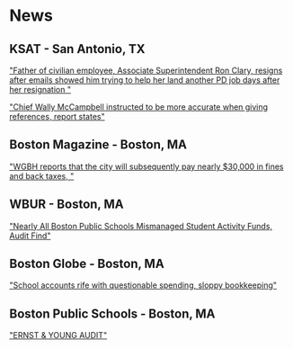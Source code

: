 # News

## KSAT - San Antonio, TX
["Father of civilian employee, Associate Superintendent Ron Clary, resigns after emails showed him trying to help her land another PD job days after her resignation
"](https://www.ksat.com/news/local/2021/05/13/neisd-police-officer-civilian-employee-used-district-email-to-coordinate-hook-up-while-officer-was-on-duty-records-show/)

["Chief Wally McCampbell instructed to be more accurate when giving references, report states"](https://www.ksat.com/news/local/2021/06/02/neisd-police-chief-admonished-after-job-recommendation-for-staffer-who-resigned-amid-scandal/)

## Boston Magazine - Boston, MA
["WGBH reports that the city will subsequently pay nearly $30,000 in fines and back taxes, "](https://www.bostonmagazine.com/education/2017/11/27/boston-public-schools-irs/)

## WBUR - Boston, MA
["Nearly All Boston Public Schools Mismanaged Student Activity Funds, Audit Find"](https://www.wbur.org/edify/2018/08/31/bps-mismanaged-student-activity-funds-audit)

## Boston Globe - Boston, MA
["School accounts rife with questionable spending, sloppy bookkeeping"](https://www.bostonglobe.com/metro/2018/08/30/school-accounts-rife-with-questionable-spending-sloppy-bookkeeping/Wn3eDlO62010oFULnTTFuK/story.html)

## Boston Public Schools - Boston, MA
["ERNST & YOUNG AUDIT"](https://www.bostonpublicschools.org/studentactivityaccounts)
